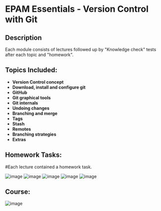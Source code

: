 <h1>EPAM Essentials - Version Control with Git</h1>

<h2>Description</h2>
Each module consists of lectures followed up by "Knowledge check" tests after each topic and "homework".
<br />


<h2>Topics Included:</h2>

- <b>Version Control concept</b> 
- <b>Download, install and configure git</b>
- <b>GitHub</b> 
- <b>Git graphical tools</b>
- <b>Git internals</b> 
- <b>Undoing changes</b>
- <b>Branching and merge</b> 
- <b>Tags</b>
- <b>Stash</b>
- <b>Remotes</b>
- <b>Branching strategies</b>
- <b>Extras</b>

<h2> Homework Tasks: </h2>

#Each lecture contained a homework task.

![image](https://github.com/DomasMas0303/Essentials-Git/assets/125759458/384e302b-f46f-4520-91d9-e910eb93c6e9)
![image](https://github.com/DomasMas0303/Essentials-Git/assets/125759458/99ddbf2b-0ad2-4a45-b647-9069b24537a8)
![image](https://github.com/DomasMas0303/Essentials-Git/assets/125759458/60258a6c-ccc9-4920-9528-05af6033ee56)
![image](https://github.com/DomasMas0303/Essentials-Git/assets/125759458/08fbcc10-d93a-4a35-84f0-ecf117ea7125)
![image](https://github.com/DomasMas0303/Essentials-Git/assets/125759458/f1a49347-18e4-442e-acbd-c9e0b3bad63b)

<h2>Course:</h2>

![image](https://github.com/DomasMas0303/Essentials-Git/assets/125759458/7011a803-5ed3-44fd-945a-6db22a123131)
















